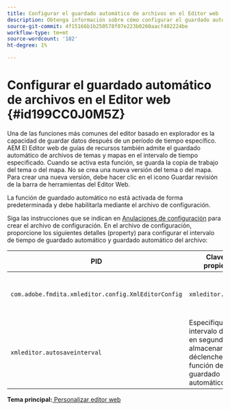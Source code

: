 ```yaml
---
title: Configurar el guardado automático de archivos en el Editor web
description: Obtenga información sobre cómo configurar el guardado automático de archivos en el Editor Web
source-git-commit: 4f15166b1b250578f07e223b0260aacf402224be
workflow-type: tm+mt
source-wordcount: '182'
ht-degree: 1%

---
```



# Configurar el guardado automático de archivos en el Editor web {#id199CC0J0M5Z}

Una de las funciones más comunes del editor basado en explorador es la capacidad de guardar datos después de un período de tiempo específico. AEM El Editor web de guías de recursos también admite el guardado automático de archivos de temas y mapas en el intervalo de tiempo especificado. Cuando se activa esta función, se guarda la copia de trabajo del tema o del mapa. No se crea una nueva versión del tema o del mapa. Para crear una nueva versión, debe hacer clic en el icono Guardar revisión de la barra de herramientas del Editor Web.

La función de guardado automático no está activada de forma predeterminada y debe habilitarla mediante el archivo de configuración.

Siga las instrucciones que se indican en [Anulaciones de configuración](download-install-additional-config-override.md#) para crear el archivo de configuración. En el archivo de configuración, proporcione los siguientes detalles \(property\) para configurar el intervalo de tiempo de guardado automático y guardado automático del archivo:

| PID | Clave de propiedad | Valor de propiedad |
|---|------------|--------------|
| `com.adobe.fmdita.xmleditor.config.XmlEditorConfig` | `xmleditor.autosave` | Boolean \(true/false\).<br> **Valor predeterminado**: false |
| `xmleditor.autosaveinterval` | Especifique el intervalo de tiempo en segundos para almacenar en déclencheur la función de guardado automático. |

**Tema principal:**[ Personalizar editor web](conf-web-editor.md)


